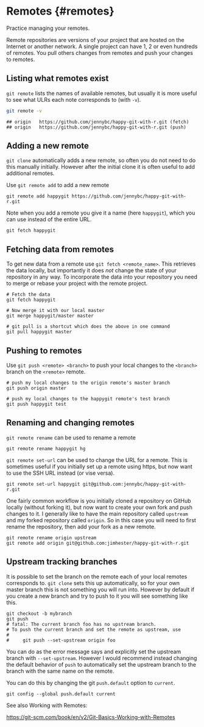 # Remotes {#remotes}

Practice managing your remotes.

Remote repositories are versions of your project that are hosted on the
Internet or another network. A single project can have 1, 2 or even hundreds of
remotes. You pull others changes from remotes and push your changes to remotes.

## Listing what remotes exist

`git remote` lists the names of available remotes, but usually it is more
useful to see what ULRs each note corresponds to (with `-v`).


```bash
git remote -v
```

```
## origin	https://github.com/jennybc/happy-git-with-r.git (fetch)
## origin	https://github.com/jennybc/happy-git-with-r.git (push)
```

## Adding a new remote

`git clone` automatically adds a new remote, so often you do not need to do
this manually initially. However after the initial clone it is often useful to
add additional remotes.

Use `git remote add` to add a new remote

```shell
git remote add happygit https://github.com/jennybc/happy-git-with-r.git
```

Note when you add a remote you give it a name (here `happygit`), which you can use instead of the entire URL.

```shell
git fetch happygit
```

## Fetching data from remotes

To get new data from a remote use `git fetch <remote_name>`. This retrieves the
data locally, but importantly it does _not_ change the state of your repository
in any way. To incorporate the data into your repository you need to merge or
rebase your project with the remote project.

```shell
# Fetch the data
git fetch happygit

# Now merge it with our local master
git merge happygit/master master

# git pull is a shortcut which does the above in one command
git pull happygit master
```

## Pushing to remotes

Use `git push <remote> <branch>` to push your local changes to the `<branch>`
branch on the `<remote>` remote.

```shell
# push my local changes to the origin remote's master branch
git push origin master

# push my local changes to the happygit remote's test branch
git push happygit test
```

## Renaming and changing remotes

`git remote rename` can be used to rename a remote

```shell
git remote rename happygit hg
```

`git remote set-url` can be used to change the URL for a remote. This is
sometimes useful if you initially set up a remote using https, but now want to
use the SSH URL instead (or vise versa).

```shell
git remote set-url happygit git@github.com:jennybc/happy-git-with-r.git
```

One fairly common workflow is you initially cloned a repository on GitHub
locally (without forking it), but now want to create your own fork and push
changes to it. I generally like to have the main repository called `upstream`
and my forked repository called `origin`. So in this case you will need to
first rename the repository, then add your fork as a new remote.

```shell
git remote rename origin upstream
git remote add origin git@github.com:jimhester/happy-git-with-r.git
```

## Upstream tracking branches

It is possible to set the branch on the remote each of your local remotes
corresponds to. `git clone` sets this up automatically, so for your own master
branch this is not something you will run into. However by default if you
create a new branch and try to push to it you will see something like this.

```shell
git checkout -b mybranch
git push
# fatal: The current branch foo has no upstream branch.
# To push the current branch and set the remote as upstream, use
#
#     git push --set-upstream origin foo
```

You can do as the error message says and explicitly set the upstream branch
with `--set-upstream`. However I would recommend instead changing the default
behavior of `push` to automatically set the upstream branch to the branch with
the same name on the remote.

You can do this by changing the git `push.default` option to `current`.

```shell
git config --global push.default current
```

See also Working with Remotes:

<https://git-scm.com/book/en/v2/Git-Basics-Working-with-Remotes>
